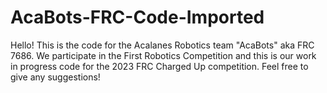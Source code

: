 # AcaBots-FRC-Code-Imported
Hello! This is the code for the Acalanes Robotics team "AcaBots" aka FRC 7686. We participate in the First Robotics Competition and this is our work in progress code for the 2023 FRC Charged Up competition. Feel free to give any suggestions!
